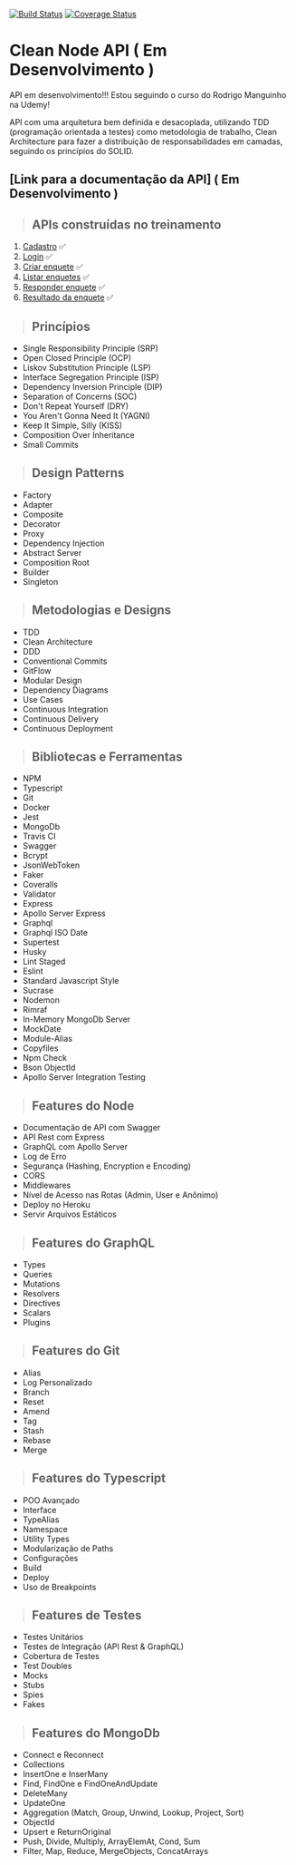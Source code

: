 [![Build Status](https://travis-ci.org/henriquequeirozcunha/clean-node-api.svg?branch=master)](https://travis-ci.org/henriquequeirozcunha/clean-node-api)
[![Coverage Status](https://coveralls.io/repos/github/henriquequeirozcunha/clean-node-api/badge.svg)](https://coveralls.io/github/henriquequeirozcunha/clean-node-api)

# **Clean Node API** **( Em Desenvolvimento )**

API em desenvolvimento!!! Estou seguindo o curso do Rodrigo Manguinho na Udemy!

API com uma arquitetura bem definida e desacoplada, utilizando TDD (programação orientada a testes) como metodologia de trabalho, Clean Architecture para fazer a distribuição de responsabilidades em camadas, seguindo os princípios do SOLID.

## [**Link para a documentação da API**] ( Em Desenvolvimento )

> ## APIs construídas no treinamento

1. [Cadastro](./requirements/signup.md) ✅
2. [Login](./requirements/login.md) ✅
3. [Criar enquete](./requirements/add-survey.md) ✅
4. [Listar enquetes](./requirements/load-surveys.md)  ✅
5. [Responder enquete](./requirements/save-survey-result.md)  ✅
6. [Resultado da enquete](./requirements/load-survey-resylt.md)   ✅

> ## Princípios

* Single Responsibility Principle (SRP)
* Open Closed Principle (OCP)
* Liskov Substitution Principle (LSP)
* Interface Segregation Principle (ISP)
* Dependency Inversion Principle (DIP)
* Separation of Concerns (SOC)
* Don't Repeat Yourself (DRY)
* You Aren't Gonna Need It (YAGNI)
* Keep It Simple, Silly (KISS)
* Composition Over Inheritance
* Small Commits

> ## Design Patterns

* Factory
* Adapter
* Composite
* Decorator
* Proxy
* Dependency Injection
* Abstract Server
* Composition Root
* Builder
* Singleton

> ## Metodologias e Designs

* TDD
* Clean Architecture
* DDD
* Conventional Commits
* GitFlow
* Modular Design
* Dependency Diagrams
* Use Cases
* Continuous Integration
* Continuous Delivery
* Continuous Deployment

> ## Bibliotecas e Ferramentas

* NPM
* Typescript
* Git
* Docker
* Jest
* MongoDb
* Travis CI
* Swagger
* Bcrypt
* JsonWebToken
* Faker
* Coveralls
* Validator
* Express
* Apollo Server Express
* Graphql
* Graphql ISO Date
* Supertest
* Husky
* Lint Staged
* Eslint
* Standard Javascript Style
* Sucrase
* Nodemon
* Rimraf
* In-Memory MongoDb Server
* MockDate
* Module-Alias
* Copyfiles
* Npm Check
* Bson ObjectId
* Apollo Server Integration Testing

> ## Features do Node

* Documentação de API com Swagger
* API Rest com Express
* GraphQL com Apollo Server
* Log de Erro
* Segurança (Hashing, Encryption e Encoding)
* CORS
* Middlewares
* Nível de Acesso nas Rotas (Admin, User e Anônimo)
* Deploy no Heroku
* Servir Arquivos Estáticos

> ## Features do GraphQL

* Types
* Queries
* Mutations
* Resolvers
* Directives
* Scalars
* Plugins

> ## Features do Git

* Alias
* Log Personalizado
* Branch
* Reset
* Amend
* Tag
* Stash
* Rebase
* Merge

> ## Features do Typescript

* POO Avançado
* Interface
* TypeAlias
* Namespace
* Utility Types
* Modularização de Paths
* Configurações
* Build
* Deploy
* Uso de Breakpoints

> ## Features de Testes

* Testes Unitários
* Testes de Integração (API Rest & GraphQL)
* Cobertura de Testes
* Test Doubles
* Mocks
* Stubs
* Spies
* Fakes

> ## Features do MongoDb

* Connect e Reconnect
* Collections
* InsertOne e InserMany
* Find, FindOne e FindOneAndUpdate
* DeleteMany
* UpdateOne
* Aggregation (Match, Group, Unwind, Lookup, Project, Sort)
* ObjectId
* Upsert e ReturnOriginal
* Push, Divide, Multiply, ArrayElemAt, Cond, Sum
* Filter, Map, Reduce, MergeObjects, ConcatArrays
